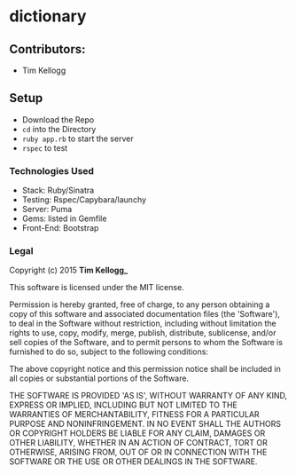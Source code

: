 #	dictionary
##	Contributors:

* Tim Kellogg
##	Setup

* Download the Repo
* `cd` into the Directory
* `ruby app.rb` to start the server
* `rspec` to test

###	Technologies Used
* Stack: Ruby/Sinatra
* Testing: Rspec/Capybara/launchy
* Server: Puma
* Gems: listed in Gemfile
* Front-End: Bootstrap

###	Legal
Copyright (c) 2015 **Tim Kellogg_**

This software is licensed under the MIT license.

Permission is hereby granted, free of charge, to any person obtaining a copy of this software and associated documentation files (the 'Software'), to deal in the Software without restriction, including without limitation the rights to use, copy, modify, merge, publish, distribute, sublicense, and/or sell copies of the Software, and to permit persons to whom the Software is furnished to do so, subject to the following conditions:

The above copyright notice and this permission notice shall be included in all copies or substantial portions of the Software.

THE SOFTWARE IS PROVIDED 'AS IS', WITHOUT WARRANTY OF ANY KIND, EXPRESS OR IMPLIED, INCLUDING BUT NOT LIMITED TO THE WARRANTIES OF MERCHANTABILITY, FITNESS FOR A PARTICULAR PURPOSE AND NONINFRINGEMENT. IN NO EVENT SHALL THE AUTHORS OR COPYRIGHT HOLDERS BE LIABLE FOR ANY CLAIM, DAMAGES OR OTHER LIABILITY, WHETHER IN AN ACTION OF CONTRACT, TORT OR OTHERWISE, ARISING FROM, OUT OF OR IN CONNECTION WITH THE SOFTWARE OR THE USE OR OTHER DEALINGS IN THE SOFTWARE.

